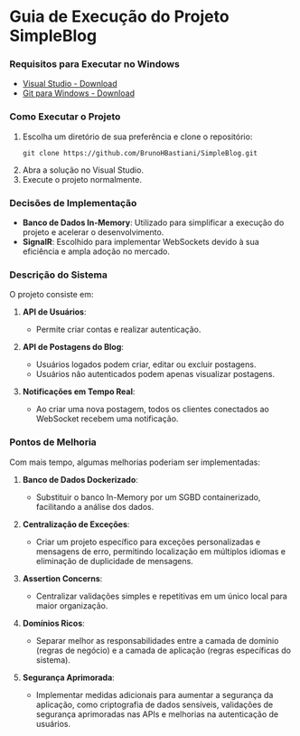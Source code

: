 # Guia de Execução do Projeto SimpleBlog

### Requisitos para Executar no Windows

- [Visual Studio - Download](https://visualstudio.microsoft.com/pt-br/downloads/)
- [Git para Windows - Download](https://git-scm.com/download/win)

### Como Executar o Projeto

1. Escolha um diretório de sua preferência e clone o repositório:
   ```
   git clone https://github.com/BrunoHBastiani/SimpleBlog.git
   ```
2. Abra a solução no Visual Studio.
3. Execute o projeto normalmente.

### Decisões de Implementação

- **Banco de Dados In-Memory**: Utilizado para simplificar a execução do projeto e acelerar o desenvolvimento.
- **SignalR**: Escolhido para implementar WebSockets devido à sua eficiência e ampla adoção no mercado.

### Descrição do Sistema

O projeto consiste em:

1. **API de Usuários**:
   - Permite criar contas e realizar autenticação.

2. **API de Postagens do Blog**:
   - Usuários logados podem criar, editar ou excluir postagens.
   - Usuários não autenticados podem apenas visualizar postagens.

3. **Notificações em Tempo Real**:
   - Ao criar uma nova postagem, todos os clientes conectados ao WebSocket recebem uma notificação.

### Pontos de Melhoria

Com mais tempo, algumas melhorias poderiam ser implementadas:

1. **Banco de Dados Dockerizado**:
   - Substituir o banco In-Memory por um SGBD containerizado, facilitando a análise dos dados.

2. **Centralização de Exceções**:
   - Criar um projeto específico para exceções personalizadas e mensagens de erro, permitindo localização em múltiplos idiomas e eliminação de duplicidade de mensagens.

3. **Assertion Concerns**:
   - Centralizar validações simples e repetitivas em um único local para maior organização.

4. **Domínios Ricos**:
   - Separar melhor as responsabilidades entre a camada de domínio (regras de negócio) e a camada de aplicação (regras específicas do sistema).

5. **Segurança Aprimorada**:
   - Implementar medidas adicionais para aumentar a segurança da aplicação, como criptografia de dados sensíveis, validações de segurança aprimoradas nas APIs e melhorias na autenticação de usuários.

